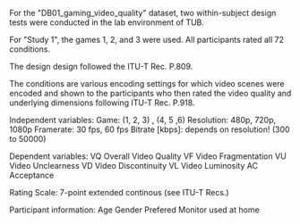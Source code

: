 For the "DB01_gaming_video_quality" dataset, two within-subject design tests were conducted in the lab environment of TUB. 

For "Study 1", the games 1, 2, and 3 were used. All participants rated all 72 conditions.

The design design followed the ITU-T Rec. P.809.

The conditions are various encoding settings for which video scenes were encoded and shown to the participants who then rated the video quality and underlying dimensions following ITU-T Rec. P.918.

Independent variables:
Game: (1, 2, 3) , (4, 5 ,6)
Resolution: 480p, 720p, 1080p
Framerate: 30 fps, 60 fps
Bitrate [kbps]: depends on resolution! (300 to 50000)

Dependent variables:
VQ	Overall Video Quality
VF	Video Fragmentation
VU	Video Unclearness
VD	Video Discontinuity
VL	Video Luminosity
AC	Acceptance

Rating Scale:
7-point extended continous (see ITU-T Recs.)

Participant information:
Age
Gender
Prefered Monitor used at home